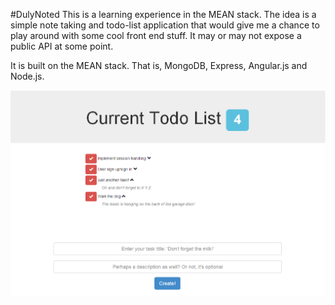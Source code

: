 #DulyNoted
This is a learning experience in the MEAN stack. The idea is a simple note taking and todo-list application that would give me a chance to play around with some cool front end stuff.
It may or may not expose a public API at some point.

It is built on the MEAN stack. That is, MongoDB, Express, Angular.js and Node.js.

![screenshot](/screenshot.png)